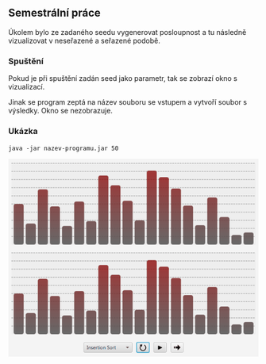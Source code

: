 ## Semestrální práce
Úkolem bylo ze zadaného seedu vygenerovat posloupnost a tu následně vizualizovat v neseřazené a seřazené podobě.

### Spuštění
Pokud je při spuštění zadán seed jako parametr, tak se zobrazí okno s vizualizací.

Jinak se program zeptá na název souboru se vstupem a vytvoří soubor s výsledky. Okno se nezobrazuje.

### Ukázka
```
java -jar nazev-programu.jar 50
```

![preview](https://github.com/Hartrik/ZCU-FAV/blob/master/KIV-PPA1/PPA1%20-%20SP/preview.gif)
